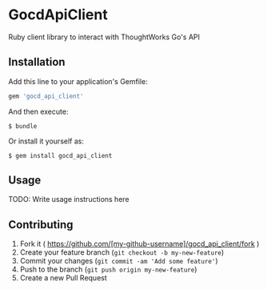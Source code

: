# GocdApiClient

Ruby client library to interact with ThoughtWorks Go's API

## Installation

Add this line to your application's Gemfile:

```ruby
gem 'gocd_api_client'
```

And then execute:

    $ bundle

Or install it yourself as:

    $ gem install gocd_api_client

## Usage

TODO: Write usage instructions here

## Contributing

1. Fork it ( https://github.com/[my-github-username]/gocd_api_client/fork )
2. Create your feature branch (`git checkout -b my-new-feature`)
3. Commit your changes (`git commit -am 'Add some feature'`)
4. Push to the branch (`git push origin my-new-feature`)
5. Create a new Pull Request

